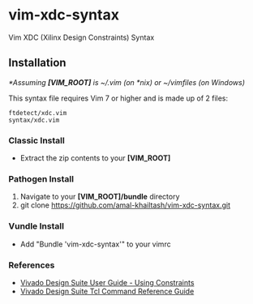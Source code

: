 vim-xdc-syntax
==============

Vim XDC (Xilinx Design Constraints) Syntax

## Installation  

_\*Assuming **[VIM_ROOT]** is ~/.vim (on \*nix) or ~/vimfiles (on Windows)_

This syntax file requires Vim 7 or higher and is made up of 2 files:

    ftdetect/xdc.vim
    syntax/xdc.vim

### Classic Install

* Extract the zip contents to your **[VIM_ROOT]**

### Pathogen Install

1. Navigate to your **[VIM_ROOT]/bundle** directory
2. git clone https://github.com/amal-khailtash/vim-xdc-syntax.git

### Vundle Install

* Add "Bundle 'vim-xdc-syntax'" to your vimrc

### References

* [Vivado Design Suite User Guide - Using Constraints](http://www.xilinx.com/support/documentation/sw_manuals/xilinx2012_2/ug903-vivado-using-constraints.pdf)
* [Vivado Design Suite Tcl Command Reference Guide](http://www.xilinx.com/support/documentation/sw_manuals/xilinx2012_2/ug835-vivado-tcl-commands.pdf)
